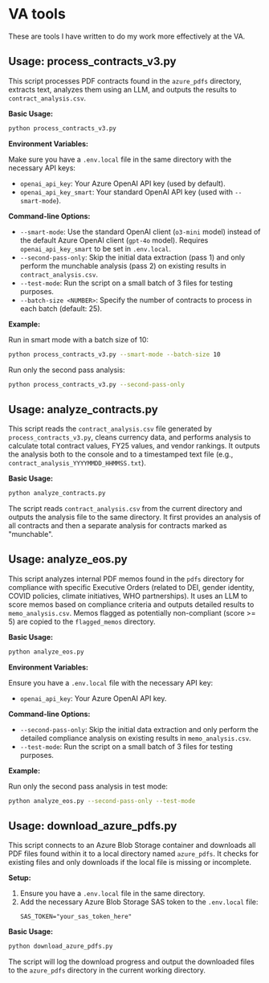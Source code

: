 # VA tools

These are tools I have written to do my work more effectively at the VA.

## Usage: process_contracts_v3.py

This script processes PDF contracts found in the `azure_pdfs` directory, extracts text, analyzes them using an LLM, and outputs the results to `contract_analysis.csv`.

**Basic Usage:**

```bash
python process_contracts_v3.py
```

**Environment Variables:**

Make sure you have a `.env.local` file in the same directory with the necessary API keys:

*   `openai_api_key`: Your Azure OpenAI API key (used by default).
*   `openai_api_key_smart`: Your standard OpenAI API key (used with `--smart-mode`).

**Command-line Options:**

*   `--smart-mode`: Use the standard OpenAI client (`o3-mini` model) instead of the default Azure OpenAI client (`gpt-4o` model). Requires `openai_api_key_smart` to be set in `.env.local`.
*   `--second-pass-only`: Skip the initial data extraction (pass 1) and only perform the munchable analysis (pass 2) on existing results in `contract_analysis.csv`.
*   `--test-mode`: Run the script on a small batch of 3 files for testing purposes.
*   `--batch-size <NUMBER>`: Specify the number of contracts to process in each batch (default: 25).

**Example:**

Run in smart mode with a batch size of 10:

```bash
python process_contracts_v3.py --smart-mode --batch-size 10
```

Run only the second pass analysis:

```bash
python process_contracts_v3.py --second-pass-only
```

## Usage: analyze_contracts.py

This script reads the `contract_analysis.csv` file generated by `process_contracts_v3.py`, cleans currency data, and performs analysis to calculate total contract values, FY25 values, and vendor rankings. It outputs the analysis both to the console and to a timestamped text file (e.g., `contract_analysis_YYYYMMDD_HHMMSS.txt`).

**Basic Usage:**

```bash
python analyze_contracts.py
```

The script reads `contract_analysis.csv` from the current directory and outputs the analysis file to the same directory. It first provides an analysis of all contracts and then a separate analysis for contracts marked as "munchable".

## Usage: analyze_eos.py

This script analyzes internal PDF memos found in the `pdfs` directory for compliance with specific Executive Orders (related to DEI, gender identity, COVID policies, climate initiatives, WHO partnerships). It uses an LLM to score memos based on compliance criteria and outputs detailed results to `memo_analysis.csv`. Memos flagged as potentially non-compliant (score >= 5) are copied to the `flagged_memos` directory.

**Basic Usage:**

```bash
python analyze_eos.py
```

**Environment Variables:**

Ensure you have a `.env.local` file with the necessary API key:

*   `openai_api_key`: Your Azure OpenAI API key.

**Command-line Options:**

*   `--second-pass-only`: Skip the initial data extraction and only perform the detailed compliance analysis on existing results in `memo_analysis.csv`.
*   `--test-mode`: Run the script on a small batch of 3 files for testing purposes.

**Example:**

Run only the second pass analysis in test mode:

```bash
python analyze_eos.py --second-pass-only --test-mode
```

## Usage: download_azure_pdfs.py

This script connects to an Azure Blob Storage container and downloads all PDF files found within it to a local directory named `azure_pdfs`. It checks for existing files and only downloads if the local file is missing or incomplete.

**Setup:**

1.  Ensure you have a `.env.local` file in the same directory.
2.  Add the necessary Azure Blob Storage SAS token to the `.env.local` file:
    ```
    SAS_TOKEN="your_sas_token_here"
    ```

**Basic Usage:**

```bash
python download_azure_pdfs.py
```

The script will log the download progress and output the downloaded files to the `azure_pdfs` directory in the current working directory.
